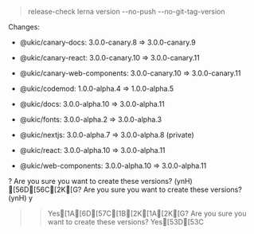 
> release-check
> lerna version --no-push --no-git-tag-version


Changes:

- @ukic/canary-docs: 3.0.0-canary.8 => 3.0.0-canary.9

- @ukic/canary-react: 3.0.0-canary.10 => 3.0.0-canary.11

- @ukic/canary-web-components: 3.0.0-canary.10 => 3.0.0-canary.11

- @ukic/codemod: 1.0.0-alpha.4 => 1.0.0-alpha.5

- @ukic/docs: 3.0.0-alpha.10 => 3.0.0-alpha.11

- @ukic/fonts: 3.0.0-alpha.2 => 3.0.0-alpha.3

- @ukic/nextjs: 3.0.0-alpha.7 => 3.0.0-alpha.8 (private)

- @ukic/react: 3.0.0-alpha.10 => 3.0.0-alpha.11

- @ukic/web-components: 3.0.0-alpha.10 => 3.0.0-alpha.11

? Are you sure you want to create these versions? (ynH) [56D[56C[2K[G? Are you sure you want to create these versions? (ynH) y
>> Yes[1A[6D[57C[1B[2K[1A[2K[G? Are you sure you want to create these versions? Yes[53D[53C
